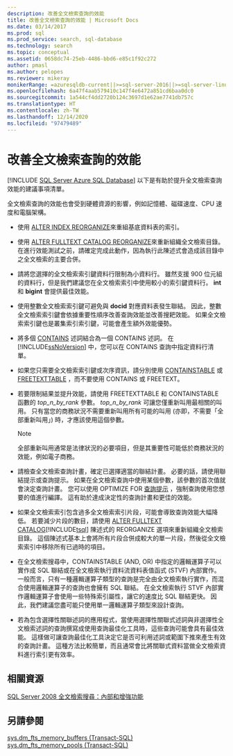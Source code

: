 ```yaml
---
description: 改善全文檢索查詢的效能
title: 改善全文檢索查詢的效能 | Microsoft Docs
ms.date: 03/14/2017
ms.prod: sql
ms.prod_service: search, sql-database
ms.technology: search
ms.topic: conceptual
ms.assetid: 0658dc74-25eb-4486-bbd6-e85c1f92c272
author: pmasl
ms.author: pelopes
ms.reviewer: mikeray
monikerRange: =azuresqldb-current||>=sql-server-2016||>=sql-server-linux-2017||=azuresqldb-mi-current
ms.openlocfilehash: 6a47f4aab579410c147f4e6472a851cd6baa0dc0
ms.sourcegitcommit: 1a544cf4dd2720b124c3697d1e62ae7741db757c
ms.translationtype: HT
ms.contentlocale: zh-TW
ms.lasthandoff: 12/14/2020
ms.locfileid: "97479489"
---
```

# <a name="improve-the-performance-of-full-text-queries"></a>改善全文檢索查詢的效能
[!INCLUDE [SQL Server Azure SQL Database](../../includes/applies-to-version/sql-asdb.md)]
  以下是有助於提升全文檢索查詢效能的建議事項清單。  
  
 全文檢索查詢的效能也會受到硬體資源的影響，例如記憶體、磁碟速度、CPU 速度和電腦架構。  
  
-   使用 [ALTER INDEX REORGANIZE](../../t-sql/statements/alter-index-transact-sql.md)來重組基底資料表的索引。  
  
-   使用 [ALTER FULLTEXT CATALOG REORGANIZE](../../t-sql/statements/alter-fulltext-catalog-transact-sql.md)來重新組織全文檢索目錄。 在進行效能測試之前，請確定完成此動作，因為執行此陳述式會造成該目錄中之全文檢索的主要合併。  
  
-   請將您選擇的全文檢索索引鍵資料行限制為小資料行。 雖然支援 900 位元組的資料行，但是我們建議您在全文檢索索引中使用較小的索引鍵資料行。 **int** 和 **bigint** 會提供最佳效能。  
  
-   使用整數全文檢索索引鍵可避免與 **docid** 對應資料表發生聯結。 因此，整數全文檢索索引鍵會依據重要性順序改善查詢效能並改善搜耙效能。 如果全文檢索索引鍵也是叢集索引索引鍵，可能會產生額外效能優勢。  
  
-   將多個 [CONTAINS](../../t-sql/queries/contains-transact-sql.md) 述詞結合為一個 CONTAINS 述詞。 在 [!INCLUDE[ssNoVersion](../../includes/ssnoversion-md.md)] 中，您可以在 CONTAINS 查詢中指定資料行清單。  
  
-   如果您只需要全文檢索索引鍵或次序資訊，請分別使用 [CONTAINSTABLE](../../relational-databases/system-functions/containstable-transact-sql.md) 或 [FREETEXTTABLE](../../relational-databases/system-functions/freetexttable-transact-sql.md) ，而不要使用 CONTAINS 或 FREETEXT。  
  
-   若要限制結果並提升效能，請使用 FREETEXTTABLE 和 CONTAINSTABLE 函數的 *top_n_by_rank* 參數。 *top_n_by_rank* 可讓您僅重新叫用最相關的叫用。 只有當您的商務狀況不需要重新叫用所有可能的叫用 (亦即，不需要「全部重新叫用」) 時，才應該使用這個參數。  
  
    > [!NOTE]  
    >  全部重新叫用通常是法律狀況的必要項目，但是其重要性可能低於商務狀況的效能，例如電子商務。  
  
-   請檢查全文檢索查詢計畫，確定已選擇適當的聯結計畫。 必要的話，請使用聯結提示或查詢提示。 如果在全文檢索查詢中使用某個參數，該參數的首次值就會決定查詢計畫。 您可以使用 OPTIMIZE FOR [查詢提示](../../t-sql/queries/hints-transact-sql-query.md) ，強制查詢使用您想要的值進行編譯。 這有助於達成決定性的查詢計畫和更佳的效能。  
  
-   如果全文檢索索引包含過多全文檢索索引片段，可能會導致查詢效能大幅降低。 若要減少片段的數目，請使用 [ALTER FULLTEXT CATALOG](../../t-sql/statements/alter-fulltext-catalog-transact-sql.md)[!INCLUDE[tsql](../../includes/tsql-md.md)] 陳述式的 REORGANIZE 選項來重新組織全文檢索目錄。 這個陳述式基本上會將所有片段合併成較大的單一片段，然後從全文檢索索引中移除所有已過時的項目。  
  
-   在全文檢索搜尋中，CONTAINSTABLE (AND, OR) 中指定的邏輯運算子可以實作成 SQL 聯結或在全文檢索執行資料流資料表值函式 (STVF) 內部實作。 一般而言，只有一種邏輯運算子類型的查詢是完全由全文檢索執行實作，而混合使用邏輯運算子的查詢也會擁有 SQL 聯結。 在全文檢索執行 STVF 內部實作邏輯運算子會使用一些特殊索引屬性，讓它的速度比 SQL 聯結更快。 因此，我們建議您盡可能只使用單一邏輯運算子類型來設計查詢。  
  
-   若為包含選擇性關聯述詞的應用程式，當使用選擇性關聯式述詞與非選擇性全文檢索述詞的查詢撰寫成使用查詢最佳化工具時，這些查詢可能會具有最佳效能。 這樣做可讓查詢最佳化工具決定它是否可利用述詞或範圍下推來產生有效的查詢計畫。 這種方法比較簡單，而且通常會比將關聯式資料當做全文檢索資料進行索引更有效率。  
  
## <a name="related-resources"></a>相關資源  
 [SQL Server 2008 全文檢索搜尋：內部和增強功能](/previous-versions/sql/sql-server-2008/cc721269(v=sql.100))  
  
## <a name="see-also"></a>另請參閱  
 [sys.dm_fts_memory_buffers &#40;Transact-SQL&#41;](../../relational-databases/system-dynamic-management-views/sys-dm-fts-memory-buffers-transact-sql.md)   
 [sys.dm_fts_memory_pools &#40;Transact-SQL&#41;](../../relational-databases/system-dynamic-management-views/sys-dm-fts-memory-pools-transact-sql.md)  
  
